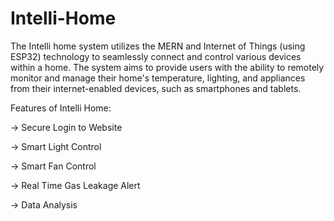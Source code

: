 # Intelli-Home

The Intelli home system utilizes the MERN and Internet of Things (using ESP32) technology to seamlessly connect and control various devices within a home. The system aims to provide users with the ability to remotely monitor and manage their home's temperature, lighting, and appliances from their internet-enabled devices, such as smartphones and tablets.

Features of Intelli Home:

-> Secure Login to Website

-> Smart Light Control

-> Smart Fan Control

-> Real Time Gas Leakage Alert

-> Data Analysis
